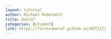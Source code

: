 ```yaml
---
layout: tutorial
author: Michael McDermott
title: Ashraf
categories: [student]
link: https://firstnameraf.github.io/AVT217/
---
```

